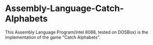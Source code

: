 # Assembly-Language-Catch-Alphabets
This Assembly Language Program(Intel 8088, tested on DOSBox) is the implementation of the game "Catch Alphabets". 
